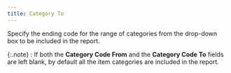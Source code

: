```yaml
---
title: Category To
---
```



Specify the ending code for the range of categories from the drop-down  box to be included in the report.


{:.note}
: If both the **Category 
 Code From** and the **Category Code 
 To** fields are left blank, by default all the item categories are  included in the report.
